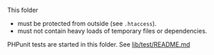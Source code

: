 This folder 

* must be protected from outside (see `.htaccess`).
* must not contain heavy loads of temporary files or dependencies.

PHPunit tests are started in this folder. See [lib/test/README.md](./lib/test/README.md)
